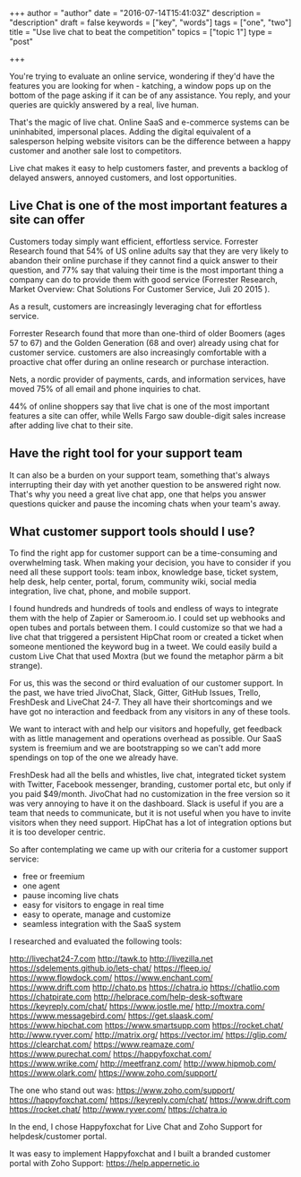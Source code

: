 +++
author = "author"
date = "2016-07-14T15:41:03Z"
description = "description"
draft = false
keywords = ["key", "words"]
tags = ["one", "two"]
title = "Use live chat to beat the competition"
topics = ["topic 1"]
type = "post"

+++

You're trying to evaluate an online service, wondering if they'd have the features you are looking for when - katching, a window pops up on the bottom of the page asking if it can be of any assistance. You reply, and your queries are quickly answered by a real, live human.

That's the magic of live chat. Online SaaS and e-commerce systems can be uninhabited, impersonal places. Adding the digital equivalent of a salesperson helping website visitors can be the difference between a happy customer and another sale lost to competitors.

Live chat makes it easy to help customers faster, and prevents a backlog of delayed answers, annoyed customers, and lost opportunities. 

## Live Chat is one of the most important features a site can offer

Customers today simply want efficient, effortless service. Forrester Research found that 54% of US online adults say that they are very likely to abandon their online purchase if they cannot find a quick answer to their question, and 77% say that valuing their time is the most important thing a company can do to provide them with good service (Forrester Research, Market Overview: Chat Solutions For Customer Service, Juli 20 2015 ).

 As a result, customers are increasingly leveraging chat for effortless service. 

Forrester Research found that more than one-third of older Boomers (ages 57 to 67) and the Golden Generation (68 and over) already using chat for customer service. customers are also increasingly comfortable with a proactive chat offer during an online research or purchase interaction.

Nets, a nordic provider of payments, cards, and information services, have moved 75% of all email and phone inquiries to chat.

44% of online shoppers say that live chat is one of the most important features a site can offer, while Wells Fargo saw double-digit sales increase after adding live chat to their site.

## Have the right tool for your support team 
It can also be a burden on your support team, something that's always interrupting their day with yet another question to be answered right now. That's why you need a great live chat app, one that helps you answer questions quicker and pause the incoming chats when your team's away.

## What customer support tools should I use?
To find the right app for customer support can be a time-consuming and overwhelming task. When making your decision, you have to consider if you need all these support tools: team inbox, knowledge base, ticket system, help desk, help center, portal, forum, community wiki, social media integration, live chat, phone, and mobile support.

I found hundreds and hundreds of tools and endless of ways to integrate them with the help of Zapier or Sameroom.io. I could set up webhooks and open tubes and portals between them. I could customize so that we had a live chat that triggered a persistent HipChat room  or created a ticket when someone mentioned the keyword bug in a tweet. We could easily build a custom Live Chat that used Moxtra (but we found the metaphor pärm a bit strange). 

For us, this was the second or third evaluation of our customer support. In the past, we have tried JivoChat, Slack, Gitter, GitHub Issues, Trello, FreshDesk and LiveChat 24-7. They all have their shortcomings and we have got no interaction and feedback from any visitors in any of these tools.

We want to interact with and help our visitors and hopefully, get feedback with as little management and operations overhead as possible. Our SaaS system is freemium and we are bootstrapping so we can't add more spendings on top of the one we already have.

FreshDesk had all the bells and whistles, live chat, integrated ticket system with Twitter, Facebook messenger, branding, customer portal etc, but only if you paid $49/month. JivoChat had no customization in the free version so it was very annoying to have it on the dashboard. Slack is useful if you are a team that needs to communicate, but it is not useful when you have to invite visitors when they need support. HipChat has a lot of integration options but it is too developer centric. 

So after contemplating we came up with our criteria for a customer support service:
- free or freemium 
- one agent 
- pause incoming live chats
- easy for visitors to engage in real time
- easy to operate, manage and customize
- seamless integration with the SaaS system 

I researched and evaluated the following tools:

http://livechat24-7.com
http://tawk.to
http://livezilla.net
https://sdelements.github.io/lets-chat/
https://fleep.io/
https://www.flowdock.com/
https://www.enchant.com/
https://www.drift.com
http://chato.ps
https://chatra.io
https://chatlio.com
https://chatpirate.com
http://helprace.com/help-desk-software
https://keyreply.com/chat/
https://www.jostle.me/
http://moxtra.com/
https://www.messagebird.com/
https://get.slaask.com/
https://www.hipchat.com
https://www.smartsupp.com
https://rocket.chat/
http://www.ryver.com/
http://matrix.org/
https://vector.im/
https://glip.com/
https://clearchat.com/
https://www.reamaze.com/
https://www.purechat.com/
https://happyfoxchat.com/
https://www.wrike.com/
http://meetfranz.com/
http://www.hipmob.com/
https://www.olark.com/
https://www.zoho.com/support/

The one who stand out was:
https://www.zoho.com/support/
https://happyfoxchat.com/
https://keyreply.com/chat/
https://www.drift.com
https://rocket.chat/
http://www.ryver.com/
https://chatra.io

In the end, I chose Happyfoxchat for Live Chat and Zoho Support for helpdesk/customer portal. 

It was easy to implement Happyfoxchat and I built a branded customer portal with Zoho Support: https://help.appernetic.io
